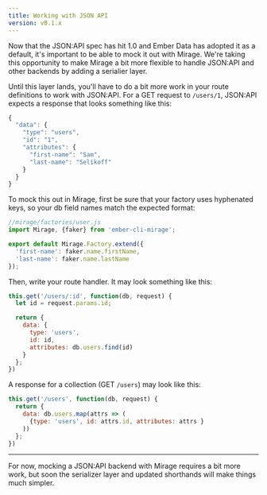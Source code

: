 ```yaml
---
title: Working with JSON API
version: v0.1.x
---
```


Now that the JSON:API spec has hit 1.0 and Ember Data has adopted it as a default, it's important to be able to mock it out with Mirage. We're taking this opportunity to make Mirage a bit more flexible to handle JSON:API and other backends by adding a serialier layer.

Until this layer lands, you'll have to do a bit more work in your route definitions to work with JSON:API. For a GET request to `/users/1`, JSON:API expects a response that looks something like this:

```js
{
  "data": {
    "type": "users",
    "id": "1",
    "attributes": {
      "first-name": "Sam",
      "last-name": "Selikoff"
    }
  }
}
```

To mock this out in Mirage, first be sure that your factory uses hyphenated keys, so your db field names match the expected format:

```js
//mirage/factories/user.js
import Mirage, {faker} from 'ember-cli-mirage';

export default Mirage.Factory.extend({
  'first-name': faker.name.firstName,
  'last-name': faker.name.lastName
});
```

Then, write your route handler. It may look something like this:

```js
this.get('/users/:id', function(db, request) {
  let id = request.params.id;

  return {
    data: {
      type: 'users',
      id: id,
      attributes: db.users.find(id)
    }
  };
})
```

A response for a collection (GET `/users`) may look like this:

```js
this.get('/users', function(db, request) {
  return {
    data: db.users.map(attrs => (
      {type: 'users', id: attrs.id, attributes: attrs }
    ))
  };
})
```

---

For now, mocking a JSON:API backend with Mirage requires a bit more work, but soon the serializer layer and updated shorthands will make things much simpler.
